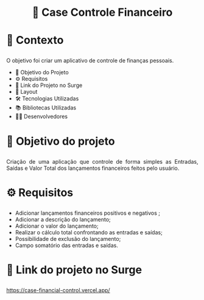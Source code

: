 <h1 align="center">
<p align="center" style="font-weight: bold;"> 🤑 Case Controle Financeiro  </p>
</h1>


<h1>
    <p style="font-weight: bold;">🧠 Contexto</p>
</h1>

O objetivo foi criar um aplicativo de controle de finanças pessoais.

- 🎯 Objetivo do Projeto
- ⚙️ Requisitos
- 🔗 Link do Projeto no Surge
- 🎨 Layout
- 🛠️ Tecnologias Utilizadas
- 📚 Bibliotecas Utilizadas
- 👨‍💻 Desenvolvedores

<h1>
    <p style="font-weight: bold;">🎯 Objetivo do projeto</p>
</h1>
   
<p align="justify">Criação de uma aplicação que controle de forma simples as Entradas, Saídas e Valor Total dos lançamentos financeiros feitos pelo usuário.</p>

<h1>
    <p style="font-weight: bold;">⚙️ Requisitos</p>
</h1>

  - Adicionar lançamentos financeiros positivos e negativos ;
  - Adicionar a descrição do lançamento;
  - Adicionar o valor do lançamento;
  - Realizar o cálculo total confrontando as entradas e saídas;
  - Possibilidade de exclusão do lançamento;
  - Campo somatório das entradas e saídas.
  
  <h1>
    <p style="font-weight: bold;">🔗 Link do projeto no Surge</p>
</h1>

https://case-financial-control.vercel.app/

